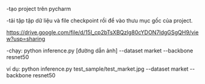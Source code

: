 -tạo project trên pycharm

-tải tập tập dữ liệu và file checkpoint rồi để vào thưu mục gốc của project.

https://drive.google.com/file/d/15I_cp2bTsXBQzlg80cYDON7ldgGSgQH9/view?usp=sharing

-chạy: python  inference.py  [đường dẫn ảnh] --dataset  market --backbone  resnet50

ví dụ: python  inference.py   test_sample/test_market.jpg --dataset  market --backbone  resnet50
